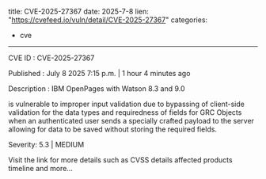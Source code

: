  
title: CVE-2025-27367
date: 2025-7-8
lien: "https://cvefeed.io/vuln/detail/CVE-2025-27367"
categories:
  - cve
---

CVE ID : CVE-2025-27367

Published :  July 8
2025
7:15 p.m. | 1 hour
4 minutes ago

Description : IBM OpenPages with Watson 8.3 and 9.0 





is vulnerable to improper input validation due to bypassing of client-side validation for the data types and requiredness of fields for GRC Objects when an authenticated user sends a specially crafted payload to the server allowing for data to be saved without storing the required fields.

Severity: 5.3 | MEDIUM

Visit the link for more details
such as CVSS details
affected products
timeline
and more...
